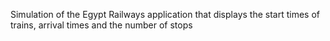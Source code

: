 Simulation of the Egypt Railways application that displays the start times of trains, arrival times and the number of stops
